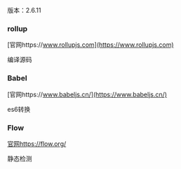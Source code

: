 版本：2.6.11

### rollup

[官网https://www.rollupjs.com](https://www.rollupjs.com)

编译源码

### Babel

[官网https://www.babeljs.cn/](https://www.babeljs.cn/)

es6转换

### Flow

[官网https://flow.org/](https://flow.org/)

静态检测